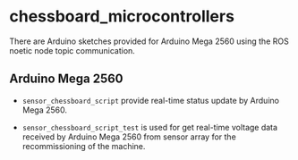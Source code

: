 # chessboard_microcontrollers
There are Arduino sketches provided for Arduino Mega 2560 using the ROS noetic node topic communication.


## Arduino Mega 2560
* `sensor_chessboard_script` provide real-time status update by Arduino Mega 2560.

* `sensor_chessboard_script_test` is used for get real-time voltage data received by Arduino Mega 2560 from sensor array for the recommissioning of the machine.
